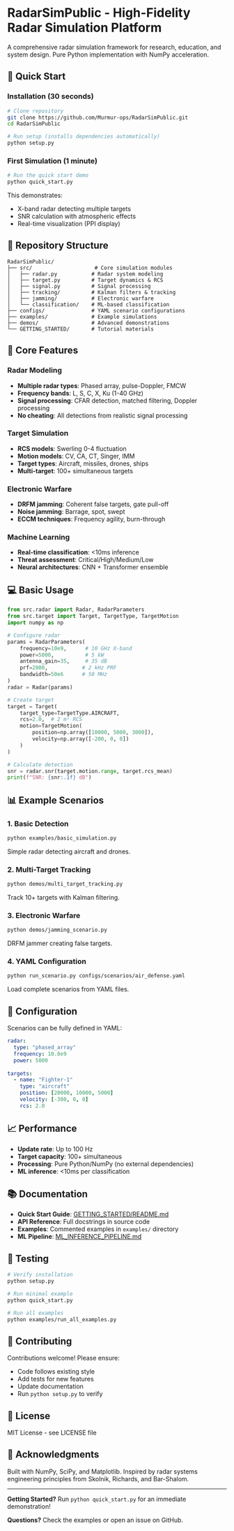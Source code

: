 # RadarSimPublic - High-Fidelity Radar Simulation Platform

A comprehensive radar simulation framework for research, education, and system design. Pure Python implementation with NumPy acceleration.

## 🚀 Quick Start

### Installation (30 seconds)

```bash
# Clone repository
git clone https://github.com/Murmur-ops/RadarSimPublic.git
cd RadarSimPublic

# Run setup (installs dependencies automatically)
python setup.py
```

### First Simulation (1 minute)

```bash
# Run the quick start demo
python quick_start.py
```

This demonstrates:
- X-band radar detecting multiple targets
- SNR calculation with atmospheric effects
- Real-time visualization (PPI display)

## 📁 Repository Structure

```
RadarSimPublic/
├── src/                    # Core simulation modules
│   ├── radar.py           # Radar system modeling
│   ├── target.py          # Target dynamics & RCS
│   ├── signal.py          # Signal processing
│   ├── tracking/          # Kalman filters & tracking
│   ├── jamming/           # Electronic warfare
│   └── classification/    # ML-based classification
├── configs/               # YAML scenario configurations
├── examples/              # Example simulations
├── demos/                 # Advanced demonstrations
└── GETTING_STARTED/       # Tutorial materials
```

## 🎯 Core Features

### Radar Modeling
- **Multiple radar types**: Phased array, pulse-Doppler, FMCW
- **Frequency bands**: L, S, C, X, Ku (1-40 GHz)
- **Signal processing**: CFAR detection, matched filtering, Doppler processing
- **No cheating**: All detections from realistic signal processing

### Target Simulation
- **RCS models**: Swerling 0-4 fluctuation
- **Motion models**: CV, CA, CT, Singer, IMM
- **Target types**: Aircraft, missiles, drones, ships
- **Multi-target**: 100+ simultaneous targets

### Electronic Warfare
- **DRFM jamming**: Coherent false targets, gate pull-off
- **Noise jamming**: Barrage, spot, swept
- **ECCM techniques**: Frequency agility, burn-through

### Machine Learning
- **Real-time classification**: <10ms inference
- **Threat assessment**: Critical/High/Medium/Low
- **Neural architectures**: CNN + Transformer ensemble

## 💻 Basic Usage

```python
from src.radar import Radar, RadarParameters
from src.target import Target, TargetType, TargetMotion
import numpy as np

# Configure radar
params = RadarParameters(
    frequency=10e9,      # 10 GHz X-band
    power=5000,          # 5 kW
    antenna_gain=35,     # 35 dB
    prf=2000,           # 2 kHz PRF
    bandwidth=50e6      # 50 MHz
)
radar = Radar(params)

# Create target
target = Target(
    target_type=TargetType.AIRCRAFT,
    rcs=2.0,  # 2 m² RCS
    motion=TargetMotion(
        position=np.array([10000, 5000, 3000]),
        velocity=np.array([-200, 0, 0])
    )
)

# Calculate detection
snr = radar.snr(target.motion.range, target.rcs_mean)
print(f"SNR: {snr:.1f} dB")
```

## 📊 Example Scenarios

### 1. Basic Detection
```bash
python examples/basic_simulation.py
```
Simple radar detecting aircraft and drones.

### 2. Multi-Target Tracking
```bash
python demos/multi_target_tracking.py
```
Track 10+ targets with Kalman filtering.

### 3. Electronic Warfare
```bash
python demos/jamming_scenario.py
```
DRFM jammer creating false targets.

### 4. YAML Configuration
```bash
python run_scenario.py configs/scenarios/air_defense.yaml
```
Load complete scenarios from YAML files.

## 🔧 Configuration

Scenarios can be fully defined in YAML:

```yaml
radar:
  type: "phased_array"
  frequency: 10.0e9
  power: 5000
  
targets:
  - name: "Fighter-1"
    type: "aircraft"
    position: [20000, 10000, 5000]
    velocity: [-300, 0, 0]
    rcs: 2.0
```

## 📈 Performance

- **Update rate**: Up to 100 Hz
- **Target capacity**: 100+ simultaneous
- **Processing**: Pure Python/NumPy (no external dependencies)
- **ML inference**: <10ms per classification

## 📚 Documentation

- **Quick Start Guide**: [GETTING_STARTED/README.md](GETTING_STARTED/README.md)
- **API Reference**: Full docstrings in source code
- **Examples**: Commented examples in `examples/` directory
- **ML Pipeline**: [ML_INFERENCE_PIPELINE.md](ML_INFERENCE_PIPELINE.md)

## 🧪 Testing

```bash
# Verify installation
python setup.py

# Run minimal example
python quick_start.py

# Run all examples
python examples/run_all_examples.py
```

## 🤝 Contributing

Contributions welcome! Please ensure:
- Code follows existing style
- Add tests for new features
- Update documentation
- Run `python setup.py` to verify

## 📄 License

MIT License - see LICENSE file

## 🙏 Acknowledgments

Built with NumPy, SciPy, and Matplotlib. Inspired by radar systems engineering principles from Skolnik, Richards, and Bar-Shalom.

---

**Getting Started?** Run `python quick_start.py` for an immediate demonstration!

**Questions?** Check the examples or open an issue on GitHub.
